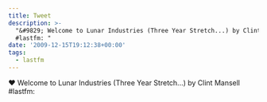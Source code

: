 ```yaml
---
title: Tweet
description: >-
  "&#9829; Welcome to Lunar Industries (Three Year Stretch...) by Clint Mansell
  #lastfm: "
date: '2009-12-15T19:12:38+00:00'
tags:
  - lastfm
---
```

&#9829; Welcome to Lunar Industries (Three Year Stretch...) by Clint Mansell #lastfm: 
